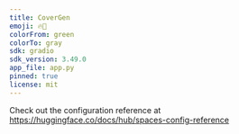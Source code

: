 ```yaml
---
title: CoverGen
emoji: 🔥🚀
colorFrom: green
colorTo: gray
sdk: gradio
sdk_version: 3.49.0
app_file: app.py
pinned: true
license: mit
---
```


Check out the configuration reference at https://huggingface.co/docs/hub/spaces-config-reference